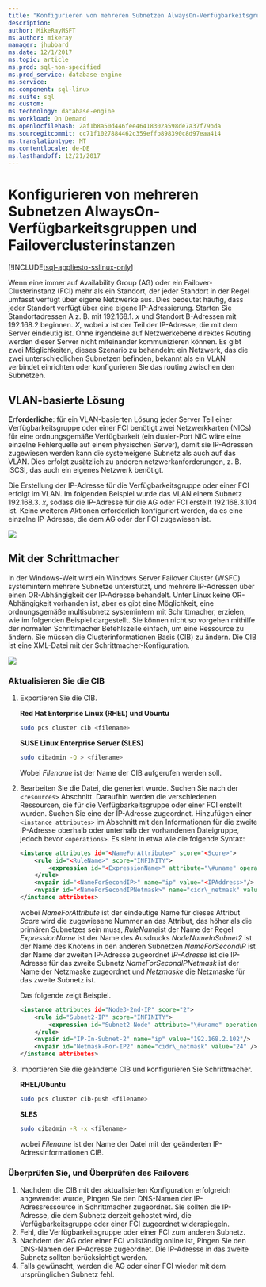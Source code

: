 ```yaml
---
title: "Konfigurieren von mehreren Subnetzen AlwaysOn-Verfügbarkeitsgruppen und Failoverclusterinstanzen unter Linux | Microsoft Docs"
description: 
author: MikeRayMSFT
ms.author: mikeray
manager: jhubbard
ms.date: 12/1/2017
ms.topic: article
ms.prod: sql-non-specified
ms.prod_service: database-engine
ms.service: 
ms.component: sql-linux
ms.suite: sql
ms.custom: 
ms.technology: database-engine
ms.workload: On Demand
ms.openlocfilehash: 2af1b8a50d446fee46418302a598de7a37f79bda
ms.sourcegitcommit: cc71f1027884462c359effb898390c8d97eaa414
ms.translationtype: MT
ms.contentlocale: de-DE
ms.lasthandoff: 12/21/2017
---
```

# <a name="configure-multiple-subnet-always-on-availability-groups-and-failover-cluster-instances"></a>Konfigurieren von mehreren Subnetzen AlwaysOn-Verfügbarkeitsgruppen und Failoverclusterinstanzen

[!INCLUDE[tsql-appliesto-sslinux-only](../includes/tsql-appliesto-sslinux-only.md)]

Wenn eine immer auf Availability Group (AG) oder ein Failover-Clusterinstanz (FCI) mehr als ein Standort, der jeder Standort in der Regel umfasst verfügt über eigene Netzwerke aus. Dies bedeutet häufig, dass jeder Standort verfügt über eine eigene IP-Adressierung. Starten Sie Standortadressen A z. B. mit 192.168.1. *x* und Standort B-Adressen mit 192.168.2 beginnen. *X*, wobei *x* ist der Teil der IP-Adresse, die mit dem Server eindeutig ist. Ohne irgendeine auf Netzwerkebene direktes Routing werden dieser Server nicht miteinander kommunizieren können. Es gibt zwei Möglichkeiten, dieses Szenario zu behandeln: ein Netzwerk, das die zwei unterschiedlichen Subnetzen befinden, bekannt als ein VLAN verbindet einrichten oder konfigurieren Sie das routing zwischen den Subnetzen.

## <a name="vlan-based-solution"></a>VLAN-basierte Lösung
 
**Erforderliche**: für ein VLAN-basierten Lösung jeder Server Teil einer Verfügbarkeitsgruppe oder einer FCI benötigt zwei Netzwerkkarten (NICs) für eine ordnungsgemäße Verfügbarkeit (ein dualer-Port NIC wäre eine einzelne Fehlerquelle auf einem physischen Server), damit sie IP-Adressen zugewiesen werden kann die systemeigene Subnetz als auch auf das VLAN. Dies erfolgt zusätzlich zu anderen netzwerkanforderungen, z. B. iSCSI, das auch ein eigenes Netzwerk benötigt.

Die Erstellung der IP-Adresse für die Verfügbarkeitsgruppe oder einer FCI erfolgt im VLAN. Im folgenden Beispiel wurde das VLAN einem Subnetz 192.168.3. *x*, sodass die IP-Adresse für die AG oder FCI erstellt 192.168.3.104 ist. Keine weiteren Aktionen erforderlich konfiguriert werden, da es eine einzelne IP-Adresse, die dem AG oder der FCI zugewiesen ist.

![](./media/sql-server-linux-configure-multiple-subnet/image1.png)

## <a name="configuration-with-pacemaker"></a>Mit der Schrittmacher

In der Windows-Welt wird ein Windows Server Failover Cluster (WSFC) systemintern mehrere Subnetze unterstützt, und mehrere IP-Adressen über einen OR-Abhängigkeit der IP-Adresse behandelt. Unter Linux keine OR-Abhängigkeit vorhanden ist, aber es gibt eine Möglichkeit, eine ordnungsgemäße multisubnetz systemintern mit Schrittmacher, erzielen, wie im folgenden Beispiel dargestellt. Sie können nicht so vorgehen mithilfe der normalen Schrittmacher Befehlszeile einfach, um eine Ressource zu ändern. Sie müssen die Clusterinformationen Basis (CIB) zu ändern. Die CIB ist eine XML-Datei mit der Schrittmacher-Konfiguration.

![](./media/sql-server-linux-configure-multiple-subnet/image2.png)

### <a name="update-the-cib"></a>Aktualisieren Sie die CIB

1.  Exportieren Sie die CIB.

    **Red Hat Enterprise Linux (RHEL) und Ubuntu**

    ```bash
    sudo pcs cluster cib <filename>
    ```

    **SUSE Linux Enterprise Server (SLES)**

    ```bash
    sudo cibadmin -Q > <filename>
    ```

    Wobei *Filename* ist der Name der CIB aufgerufen werden soll.

2.  Bearbeiten Sie die Datei, die generiert wurde. Suchen Sie nach der `<resources>` Abschnitt. Daraufhin werden die verschiedenen Ressourcen, die für die Verfügbarkeitsgruppe oder einer FCI erstellt wurden. Suchen Sie eine der IP-Adresse zugeordnet. Hinzufügen einer `<instance attributes>` im Abschnitt mit den Informationen für die zweite IP-Adresse oberhalb oder unterhalb der vorhandenen Dateigruppe, jedoch bevor `<operations>`. Es sieht in etwa wie die folgende Syntax:

    ```xml
    <instance attributes id="<NameForAttribute>" score="<Score>">
        <rule id="<RuleName>" score="INFINITY">
            <expression id="<ExpressionName>" attribute="\#uname" operation="eq" value="<NodeNameInSubnet2>" />
        </rule>
        <nvpair id="<NameForSecondIP>" name="ip" value="<IPAddress>"/>
        <nvpair id="<NameForSecondIPNetmask>" name="cidr\_netmask" value="<Netmask>"/>
    </instance attributes>
    ```
    
    wobei *NameForAttribute* ist der eindeutige Name für dieses Attribut *Score* wird die zugewiesene Nummer an das Attribut, das höher als die primären Subnetzes sein muss, *RuleName*ist der Name der Regel *ExpressionName* ist der Name des Ausdrucks *NodeNameInSubnet2* ist der Name des Knotens in den anderen Subnetzen *NameForSecondIP* ist der Name der zweiten IP-Adresse zugeordnet *IP-Adresse* ist die IP-Adresse für das zweite Subnetz *NameForSecondIPNetmask* ist der Name der Netzmaske zugeordnet und *Netzmaske* die Netzmaske für das zweite Subnetz ist.
    
    Das folgende zeigt Beispiel.
    
    ```xml
    <instance attributes id="Node3-2nd-IP" score="2">
        <rule id="Subnet2-IP" score="INFINITY">
            <expression id="Subnet2-Node" attribute="\#uname" operation="eq" value="Node3" />
        </rule>
        <nvpair id="IP-In-Subnet-2" name="ip" value="192.168.2.102"/>
        <nvpair id="Netmask-For-IP2" name="cidr\_netmask" value="24" />
    </instance attributes>
    ```

3.  Importieren Sie die geänderte CIB und konfigurieren Sie Schrittmacher.

    **RHEL/Ubuntu**
    
    ```bash
    sudo pcs cluster cib-push <filename>
    ```

    **SLES**
    
    ```bash
    sudo cibadmin -R -x <filename>
    ```

    wobei *Filename* ist der Name der Datei mit der geänderten IP-Adressinformationen CIB.

### <a name="check-and-verify-failover"></a>Überprüfen Sie, und Überprüfen des Failovers

1.  Nachdem die CIB mit der aktualisierten Konfiguration erfolgreich angewendet wurde, Pingen Sie den DNS-Namen der IP-Adressressource in Schrittmacher zugeordnet. Sie sollten die IP-Adresse, die dem Subnetz derzeit gehostet wird, die Verfügbarkeitsgruppe oder einer FCI zugeordnet widerspiegeln.
2.  Fehl, die Verfügbarkeitsgruppe oder einer FCI zum anderen Subnetz.
3.  Nachdem der AG oder einer FCI vollständig online ist, Pingen Sie den DNS-Namen der IP-Adresse zugeordnet. Die IP-Adresse in das zweite Subnetz sollten berücksichtigt werden.
4.  Falls gewünscht, werden die AG oder einer FCI wieder mit dem ursprünglichen Subnetz fehl.
